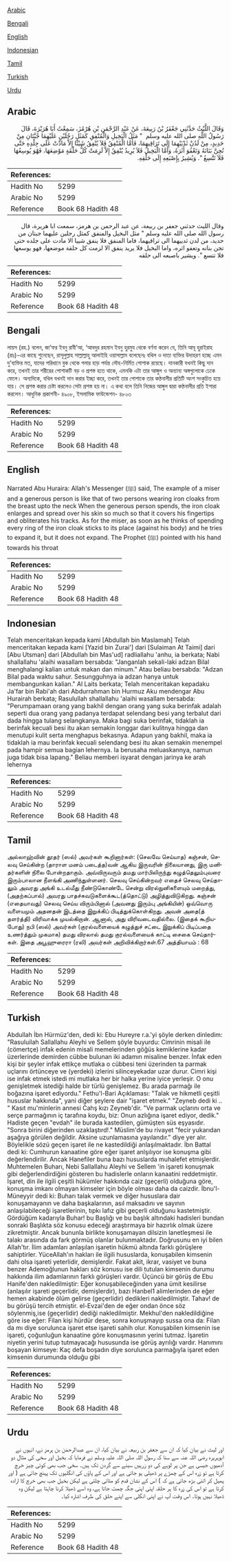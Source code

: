 [Arabic](#arabic)

[Bengali](#bengali)

[English](#english)

[Indonesian](#indonesian)

[Tamil](#tamil)

[Turkish](#turkish)

[Urdu](#urdu)

## Arabic


<div dir="rtl" lang="ar" style={{fontSize:'larger',backgroundColor:'#f8f9fa',padding:20}}>
وَقَالَ اللَّيْثُ حَدَّثَنِي جَعْفَرُ بْنُ رَبِيعَةَ، عَنْ عَبْدِ الرَّحْمَنِ بْنِ هُرْمُزَ، سَمِعْتُ أَبَا هُرَيْرَةَ، قَالَ رَسُولُ اللَّهِ صلى الله عليه وسلم ‏ "‏ مَثَلُ الْبَخِيلِ وَالْمُنْفِقِ كَمَثَلِ رَجُلَيْنِ عَلَيْهِمَا جُبَّتَانِ مِنْ حَدِيدٍ، مِنْ لَدُنْ ثَدْيَيْهِمَا إِلَى تَرَاقِيهِمَا، فَأَمَّا الْمُنْفِقُ فَلاَ يُنْفِقُ شَيْئًا إِلاَّ مَادَّتْ عَلَى جِلْدِهِ حَتَّى تُجِنَّ بَنَانَهُ وَتَعْفُوَ أَثَرَهُ، وَأَمَّا الْبَخِيلُ فَلاَ يُرِيدُ يُنْفِقُ إِلاَّ لَزِمَتْ كُلُّ حَلْقَةٍ مَوْضِعَهَا، فَهْوَ يُوسِعُهَا فَلاَ تَتَّسِعُ ‏"‏‏.‏ وَيُشِيرُ بِإِصْبَعِهِ إِلَى حَلْقِهِ‏.‏
</div>
<div style={{backgroundColor:'#f8f9fa',padding:20, marginBottom: 10}}><table> <thead> <tr> <th>References:</th> <th></th> </tr> </thead> <tbody><tr><td>Hadith No</td><td>5299</td></tr><tr><td>Arabic No</td><td>5299</td></tr><tr><td>Reference</td><td>Book 68 Hadith 48</td></tr></tbody></table></div>


<div dir="rtl" lang="ar" style={{fontSize:'larger',backgroundColor:'#f8f9fa',padding:20}}>
وقال الليث حدثني جعفر بن ربيعة، عن عبد الرحمن بن هرمز، سمعت ابا هريرة، قال رسول الله صلى الله عليه وسلم " مثل البخيل والمنفق كمثل رجلين عليهما جبتان من حديد، من لدن ثدييهما الى تراقيهما، فاما المنفق فلا ينفق شييا الا مادت على جلده حتى تجن بنانه وتعفو اثره، واما البخيل فلا يريد ينفق الا لزمت كل حلقة موضعها، فهو يوسعها فلا تتسع ". ويشير باصبعه الى حلقه
</div>
<div style={{backgroundColor:'#f8f9fa',padding:20, marginBottom: 10}}><table> <thead> <tr> <th>References:</th> <th></th> </tr> </thead> <tbody><tr><td>Hadith No</td><td>5299</td></tr><tr><td>Arabic No</td><td>5299</td></tr><tr><td>Reference</td><td>Book 68 Hadith 48</td></tr></tbody></table></div>

## Bengali


<div dir="ltr" lang="bn" style={{fontSize:'larger',backgroundColor:'#f8f9fa',padding:20}}>
লায়স (রহ.) বলেন, জা’ফর ইবনু রাবী’আ, ‘আবদুর রহমান ইবনু হুরমুয থেকে বর্ণনা করেন যে, তিনি আবূ হুরাইরাহ (রাঃ)-এর কাছে শুনেছেন, রাসূলুল্লাহ সাল্লাল্লাহু আলাইহি ওয়াসাল্লাম বলেছেনঃ বখিল ও দাতা ব্যক্তির উদাহরণ হচ্ছে এমন দু’ব্যক্তির মত, যাদের পরিধানে বুক থেকে গলার হাড় পর্যন্ত লৌহ-নির্মিত পোশাক রয়েছে। দানকারী যখনই কিছু দান করে, তখনই তার শরীরের পোশাকটি বড় ও প্রশস্ত হতে থাকে, এমনকি এটা তার আঙ্গুল ও অন্যান্য অঙ্গগুলোকে ঢেকে ফেলে। অন্যদিকে, বখিল যখনই দান করার ইচ্ছা করে, তখনই তার পোশাকে তার কণ্ঠনালীর প্রতিটি অংশ সংকুচিত হয়ে যায়। সে প্রশস্ত করার চেষ্টা করলেও সেটা প্রশস্ত হয় না। এ কথা বলে তিনি নিজের আঙ্গুল দ্বারা কণ্ঠনালীর প্রতি ইশারা করলেন। আধুনিক প্রকাশনী- ৪৯০৮, ইসলামিক ফাউন্ডেশন- ৪৮০৩
</div>
<div style={{backgroundColor:'#f8f9fa',padding:20, marginBottom: 10}}><table> <thead> <tr> <th>References:</th> <th></th> </tr> </thead> <tbody><tr><td>Hadith No</td><td>5299</td></tr><tr><td>Arabic No</td><td>5299</td></tr><tr><td>Reference</td><td>Book 68 Hadith 48</td></tr></tbody></table></div>

## English


<div dir="ltr" lang="en" style={{fontSize:'larger',backgroundColor:'#f8f9fa',padding:20}}>
Narrated Abu Huraira: Allah's Messenger (ﷺ) said, The example of a miser and a generous person is like that of two persons wearing iron cloaks from the breast upto the neck When the generous person spends, the iron cloak enlarges and spread over his skin so much so that it covers his fingertips and obliterates his tracks. As for the miser, as soon as he thinks of spending every ring of the iron cloak sticks to its place (against his body) and he tries to expand it, but it does not expand. The Prophet (ﷺ) pointed with his hand towards his throat
</div>
<div style={{backgroundColor:'#f8f9fa',padding:20, marginBottom: 10}}><table> <thead> <tr> <th>References:</th> <th></th> </tr> </thead> <tbody><tr><td>Hadith No</td><td>5299</td></tr><tr><td>Arabic No</td><td>5299</td></tr><tr><td>Reference</td><td>Book 68 Hadith 48</td></tr></tbody></table></div>

## Indonesian


<div dir="ltr" lang="id" style={{fontSize:'larger',backgroundColor:'#f8f9fa',padding:20}}>
Telah menceritakan kepada kami [Abdullah bin Maslamah] Telah menceritakan kepada kami [Yazid bin Zurai'] dari [Sulaiman At Taimi] dari [Abu Utsman] dari [Abdullah bin Mas'ud] radliallahu 'anhu, ia berkata; Nabi shallallahu 'alaihi wasallam bersabda: "Janganlah sekali-laki adzan Bilal menghalangi kalian untuk makan dan minum." Atau beliau bersabda: "Adzan Bilal pada waktu sahur. Sesungguhnya ia adzan hanya untuk membangunkan kalian." Al Laits berkata; Telah menceritakan kepadaku Ja'far bin Rabi'ah dari Abdurrahman bin Hurmuz Aku mendengar Abu Hurairah berkata; Rasulullah shallallahu 'alaihi wasallam bersabda: "Perumpamaan orang yang bakhil dengan orang yang suka berinfak adalah seperti dua orang yang padanya terdapat selendang besi yang terbalut dari dada hingga tulang selangkanya. Maka bagi suka berinfak, tidaklah ia berinfak kecuali besi itu akan semakin longgar dari kulitnya hingga dan menutupi kulit serta menghapus bekasnya. Adapun yang bakhil, maka ia tidaklah ia mau berinfak kecuali selendang besi itu akan semakin menempel pada hampir semua bagian lehernya. Ia berusaha meluaskannya, namun juga tidak bisa lapang." Beliau memberi isyarat dengan jarinya ke arah lehernya
</div>
<div style={{backgroundColor:'#f8f9fa',padding:20, marginBottom: 10}}><table> <thead> <tr> <th>References:</th> <th></th> </tr> </thead> <tbody><tr><td>Hadith No</td><td>5299</td></tr><tr><td>Arabic No</td><td>5299</td></tr><tr><td>Reference</td><td>Book 68 Hadith 48</td></tr></tbody></table></div>

## Tamil


<div dir="ltr" lang="ta" style={{fontSize:'larger',backgroundColor:'#f8f9fa',padding:20}}>
அல்லாஹ்வின் தூதர் (ஸல்) அவர்கள் கூறினார்கள்: (செலவே செய்யாத) கஞ்சன், செலவு செய்கின்ற (தாராள மனம் படைத்த)வன் ஆகிய இருவரின் நிலையானது, இரு மனிதர்களின் நிலை போன்றதாகும். அவ்விருவரும் தமது மார்பிலிருந்து கழுத்தெலும்புவரை இரும்பாலான நீளங்கி அணிந்துள்ளனர். செலவு செய்கின்றவர் எதைச் செலவு செய்தாலும் அவரது அங்கி உடல்மீது நீண்டுகொண்டே சென்று விரல்நுனிகளையும் மறைத்து, (அதற்கப்பால்) அவரது பாதச்சுவடுகளைக்கூட(த்தொட்டு) அழித்துவிடுகிறது. கஞ்சன் (எதையாவது) செலவு செய்ய விரும்பினால் (அவனது இரும்பு அங்கியின்) ஒவ்வொரு வளையமும் அதனதன் இடத்தை இறுக்கிப் பிடித்துக்கொள்கிறது. அவன் அதை(த் தளர்த்தி) விரிவாக்க முயல்கிறான். ஆனால், அது விரிவடைவதில்லை. (இதைக் கூறியபோது) நபி (ஸல்) அவர்கள் (குரல்வளையைக் கழுத்துச் சட்டை இறுக்கிப் பிடிப்பதை உணர்த்தும் முகமாக) தமது விரலால் தமது குரல்வளையைக் காட்டி சைகை செய்தார்கள். இதை அபூஹுரைரா (ரலி) அவர்கள் அறிவிக்கிறார்கள்.67 அத்தியாயம் : 68
</div>
<div style={{backgroundColor:'#f8f9fa',padding:20, marginBottom: 10}}><table> <thead> <tr> <th>References:</th> <th></th> </tr> </thead> <tbody><tr><td>Hadith No</td><td>5299</td></tr><tr><td>Arabic No</td><td>5299</td></tr><tr><td>Reference</td><td>Book 68 Hadith 48</td></tr></tbody></table></div>

## Turkish


<div dir="ltr" lang="tr" style={{fontSize:'larger',backgroundColor:'#f8f9fa',padding:20}}>
Abdullah İbn Hürmüz'den, dedi ki: Ebu Hureyre r.a.'yi şöyle derken dinledim: "Rasuluilah Sallallahu Aleyhi ve Sellem şöyle buyurdu: Cimrinin misali ile (cömertçe) infak edenin misali memelerinden göğüs kemiklerine kadar üzerlerinde demirden cübbe bulunan iki adamın misaline benzer. İnfak eden kişi bir şeyler infak ettikçe mutlaka o cübbesi teni üzerinden ta parmak uçlarını örtünceye ve (yerdeki) izlerini silinceyekadar uzar durur. Cimri kişi ise infak etmek istedi mi mutlaka her bir halka yerine iyice yerleşir. O onu genişletmek istediği halde bir türlü genişlemez. Bu arada parmağı ile boğazına işaret ediyordu." Fethu'l-Bari Açıklaması: "Talak ve hikmetli çeşitli hususlar hakkında", yani diğer şeylere dair "işaret etmek." "Zeyneb dedi ki .. " Kasıt mu'minlerin annesi Cahş kızı Zeyneb'dir. "Ve parmak uçlarını orta ve serçe parmağının iç tarafına koydu, biz: Onun azlığına işaret ediyor, dedik." Hadiste geçen "evdah" ile burada kastedilen, gümüşten süs eşyasıdır. "Sonra birini diğerinden uzaklaştırd!." Müslim'de bu rivayet "fecir yukarıdan aşağıya görülen değildir. Aksine uzunlamasına yayılandır." diye yer alır. Böylelikle sözü geçen işaret ile ne kastedildiği anlaşılmaktadır. İbn Battal dedi ki: Cumhurun kanaatine göre eğer işaret anlşılıyor ise konuşma gibi değerlendirilir. Ancak Hanefiler buna bazı hususlarda muhalefet etmişlerdir. Muhtemelen Buharı, Nebi Sallallahu Aleyhi ve Sellem 'in işareti konuşmak gibi değerlendirdiğini gösteren bu hadislerle onların kanaatini reddetmiştir. İşaret, din ile ilgili çeşitli hükümler hakkında caiz (geçerli) olduğuna göre, konuşma imkanı olmayan kimseler için böyle olması daha da caizdir. İbnu'l-Müneyyir dedi ki: Buharı talak vermek ve diğer hususlara dair konuşamayanın ve daha başkalarının, asıl maksadını ve sayının anlaşılabileceği işaretlerinin, tıpkı lafız gibi geçerli olduğunu kastetmiştir. Gördüğüm kadarıyla Buhar! bu Başlığı ve bu başlık altındaki hadisleri bundan sonraki Başlıkta söz konusu edeceği araştırmaya bir hazırlık olmak üzere zikretmiştir. Ancak bununla birlikte konuşamayan dilsizin lanetleşmesi ile talakı arasında da fark görmüş olanlar bulunmaktadır. Doğrusunu en iyi bilen Allah'tır. İlim adamları anlaşılan işaretin hükmü altında farklı görüşlere sahiptirler. YüceAllah'ın hakları ile ilgili hususlarda, konuşabilen kimsenin dahi olsa işareti yeterlidir, demişlerdir. Fakat akit, ikrar, vasiyet ve buna benzer Ademoğlunun hakları söz konusu ise dili tutulan kimsenin durumu hakkında ilim adamlarının farklı görüşleri vardır. Üçüncü bir görüş de Ebu Hanife'den nakledilmiştir: Eğer konuşabileceğinden yana ümit kesilirse (anlaşılır işareti geçerlidir, demişlerdir), bazı Hanbel1 alimlerinden de eğer hemen akabinde ölüm gelirse (geçerlidir) dedikleri nakledilmiştir. Tahav! de bu görüşü tercih etmiştir. el-Evzai'den de eğer ondan önce söz söylenmiş,ise (geçerlidir) dediği nakledilmiştir. Mekhul'den nakledildiğine göre ise eğer: Filan kişi hürdür dese, sonra konuşmayıp sussa ona da: Filan da mı diye sorulunca işaret etse işareti sahih olur. Konuşabilen kimsenin ise işareti, çoğunluğun kanaatine göre konuşmasının yerini tutmaz. İşaretin niyetin yerini tutup tutmayacağı hususunda ise görüş ayrılığı vardır. Hanımını boşayan kimseye: Kaç defa boşadın diye sorulunca parmağıyla işaret eden kimsenin durumunda olduğu gibi
</div>
<div style={{backgroundColor:'#f8f9fa',padding:20, marginBottom: 10}}><table> <thead> <tr> <th>References:</th> <th></th> </tr> </thead> <tbody><tr><td>Hadith No</td><td>5299</td></tr><tr><td>Arabic No</td><td>5299</td></tr><tr><td>Reference</td><td>Book 68 Hadith 48</td></tr></tbody></table></div>

## Urdu


<div dir="rtl" lang="ur" style={{fontSize:'larger',backgroundColor:'#f8f9fa',padding:20}}>
اور لیث نے بیان کیا کہ ان سے جعفر بن ربیعہ نے بیان کیا، ان سے عبدالرحمٰن بن ہرمز نے، انہوں نے ابوہریرہ رضی اللہ عنہ سے سنا کہ رسول اللہ صلی اللہ علیہ وسلم نے فرمایا کہ بخیل اور سخی کی مثال دو آدمیوں جیسی ہے جن پر لوہے کی دو زرہیں سینے سے گردن تک ہیں۔ سخی جب بھی کوئی چیز خرچ کرتا ہے تو زرہ اس کے چمڑے پر ڈھیلی ہو جاتی ہے اور اس کے پاؤں کی انگلیوں تک پہنچ جاتی ہے ( اور پھیل کر اتنی بڑھ جاتی ہے کہ ) اس کے نشان قدم کو مٹاتی چلتی ہے لیکن بخیل جب بھی خرچ کا ارادہ کرتا ہے تو اس کی زرہ کا ہر حلقہ اپنی اپنی جگہ چمٹ جاتا ہے، وہ اسے ڈھیلا کرنا چاہتا ہے لیکن وہ ڈھیلا نہیں ہوتا۔ اس وقت آپ نے اپنی انگلی سے اپنے حلق کی طرف اشارہ کیا۔
</div>
<div style={{backgroundColor:'#f8f9fa',padding:20, marginBottom: 10}}><table> <thead> <tr> <th>References:</th> <th></th> </tr> </thead> <tbody><tr><td>Hadith No</td><td>5299</td></tr><tr><td>Arabic No</td><td>5299</td></tr><tr><td>Reference</td><td>Book 68 Hadith 48</td></tr></tbody></table></div>